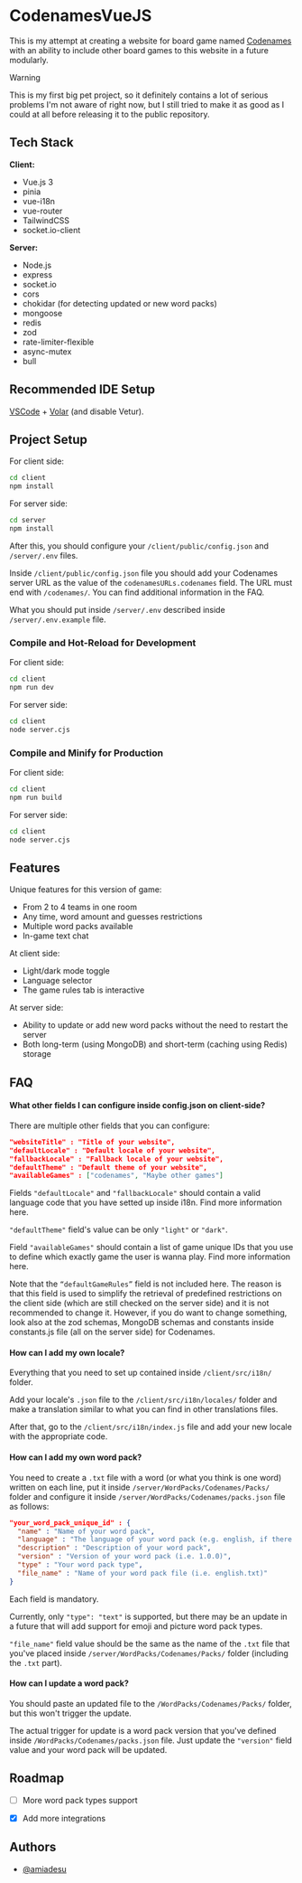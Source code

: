 # CodenamesVueJS

This is my attempt at creating a website for board game named [Codenames](https://en.wikipedia.org/wiki/Codenames_(board_game)) with an ability to include other board games to this website in a future modularly.

> [!WARNING]
> This is my first big pet project, so it definitely contains a lot of serious problems I'm not aware of right now, but I still tried to make it as good as I could at all before releasing it to the public repository.
## Tech Stack

**Client:** 
- Vue.js 3
- pinia
- vue-i18n
- vue-router
- TailwindCSS
- socket.io-client

**Server:**
- Node.js
- express
- socket.io
- cors
- chokidar (for detecting updated or new word packs)
- mongoose
- redis
- zod
- rate-limiter-flexible
- async-mutex
- bull

## Recommended IDE Setup

[VSCode](https://code.visualstudio.com/) + [Volar](https://marketplace.visualstudio.com/items?itemName=Vue.volar) (and disable Vetur).

## Project Setup

For client side:
```sh
cd client
npm install
```

For server side:
```sh
cd server
npm install
```

After this, you should configure your `/client/public/config.json` and `/server/.env` files.

Inside `/client/public/config.json` file you should add your Codenames server URL as the value of the `codenamesURLs.codenames` field. The URL must end with `/codenames/`. You can find additional information in the FAQ.

What you should put inside `/server/.env` described inside `/server/.env.example` file.

### Compile and Hot-Reload for Development

For client side:
```sh
cd client
npm run dev
```

For server side:
```sh
cd client
node server.cjs
```


### Compile and Minify for Production

For client side:
```sh
cd client
npm run build
```

For server side:
```sh
cd client
node server.cjs
```
## Features

Unique features for this version of game:
- From 2 to 4 teams in one room
- Any time, word amount and guesses restrictions
- Multiple word packs available
- In-game text chat

At client side:
- Light/dark mode toggle
- Language selector
- The game rules tab is interactive

At server side:
- Ability to update or add new word packs without the need to restart the server
- Both long-term (using MongoDB) and short-term (caching using Redis) storage
## FAQ


#### What other fields I can configure inside config.json on client-side?

There are multiple other fields that you can configure:

```json
"websiteTitle" : "Title of your website",
"defaultLocale" : "Default locale of your website",
"fallbackLocale" : "Fallback locale of your website",
"defaultTheme" : "Default theme of your website",
"availableGames" : ["codenames", "Maybe other games"]
```

Fields `"defaultLocale"` and `"fallbackLocale"` should contain a valid language code that you have setted up inside i18n. Find more information here.

`"defaultTheme"` field's value can be only `"light"` or `"dark"`.

Field `"availableGames"` should contain a list of game unique IDs that you use to define which exactly game the user is wanna play. Find more information here.

Note that the `“defaultGameRules”` field is not included here. The reason is that this field is used to simplify the retrieval of predefined restrictions on the client side (which are still checked on the server side) and it is not recommended to change it. However, if you do want to change something, look also at the zod schemas, MongoDB schemas and constants inside constants.js file (all on the server side) for Codenames.

#### How can I add my own locale?

Everything that you need to set up contained inside `/client/src/i18n/` folder.

Add your locale's `.json` file to the `/client/src/i18n/locales/` folder and make a translation similar to what you can find in other translations files.

After that, go to the `/client/src/i18n/index.js` file and add your new locale with the appropriate code.

#### How can I add my own word pack?

You need to create a `.txt` file with a word (or what you think is one word) written on each line, put it inside `/server/WordPacks/Codenames/Packs/` folder and configure it inside `/server/WordPacks/Codenames/packs.json` file as follows:

```json
"your_word_pack_unique_id" : {
  "name" : "Name of your word pack",
  "language" : "The language of your word pack (e.g. english, if there is more than one, just separate them with commas)",
  "description" : "Description of your word pack",
  "version" : "Version of your word pack (i.e. 1.0.0)",
  "type" : "Your word pack type",
  "file_name" : "Name of your word pack file (i.e. english.txt)"
}
```

Each field is mandatory. 

Currently, only `"type": "text"` is supported, but there may be an update in a future that will add support for emoji and picture word pack types.

`"file_name"` field value should be the same as the name of the `.txt` file that you've placed inside `/server/WordPacks/Codenames/Packs/` folder (including the `.txt` part).

#### How can I update a word pack?

You should paste an updated file to the `/WordPacks/Codenames/Packs/` folder, but this won't trigger the update.

The actual trigger for update is a word pack version that you've defined inside `/WordPacks/Codenames/packs.json` file. Just update the `"version"` field value and your word pack will be updated.


## Roadmap

- [ ] More word pack types support

- [x] Add more integrations


## Authors

- [@amiadesu](https://www.github.com/amiadesu)


